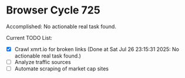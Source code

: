 # Browser Cycle 725

Accomplished: No actionable real task found.

Current TODO List:

- [x] Crawl xmrt.io for broken links  (Done at Sat Jul 26 23:15:31 2025: No actionable real task found.)
- [ ] Analyze traffic sources
- [ ] Automate scraping of market cap sites